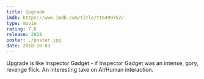 ```yaml
---
title: Upgrade
imdb: https://www.imdb.com/title/tt6499752/
type: movie
rating: 7.6
release: 2018
poster: ./poster.jpg
date: 2018-10-03
---
```

Upgrade is like Inspector Gadget - if Inspector Gadget was an intense, gory, revenge flick. An interesting take on AI/Human interaction.